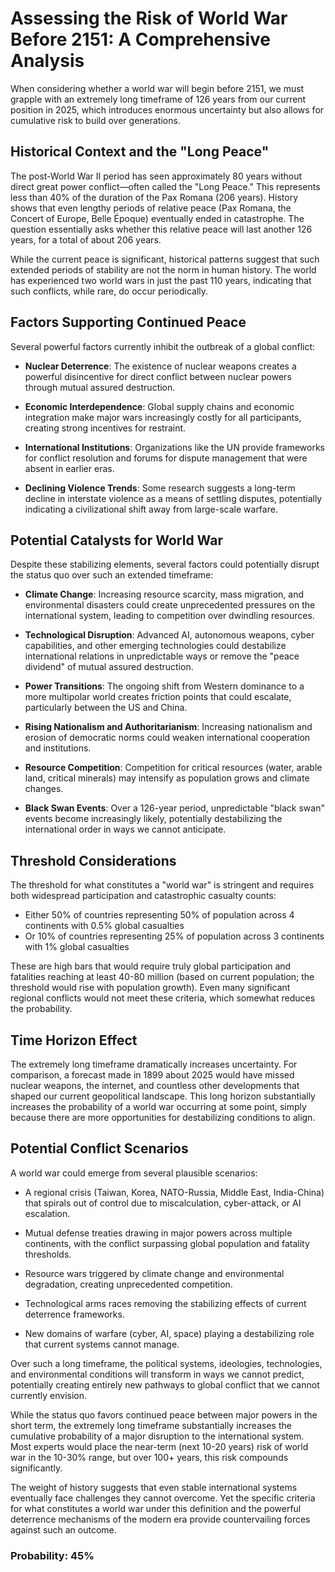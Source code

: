 # Assessing the Risk of World War Before 2151: A Comprehensive Analysis

When considering whether a world war will begin before 2151, we must grapple with an extremely long timeframe of 126 years from our current position in 2025, which introduces enormous uncertainty but also allows for cumulative risk to build over generations.

## Historical Context and the "Long Peace"

The post-World War II period has seen approximately 80 years without direct great power conflict—often called the "Long Peace." This represents less than 40% of the duration of the Pax Romana (206 years). History shows that even lengthy periods of relative peace (Pax Romana, the Concert of Europe, Belle Époque) eventually ended in catastrophe. The question essentially asks whether this relative peace will last another 126 years, for a total of about 206 years.

While the current peace is significant, historical patterns suggest that such extended periods of stability are not the norm in human history. The world has experienced two world wars in just the past 110 years, indicating that such conflicts, while rare, do occur periodically.

## Factors Supporting Continued Peace

Several powerful factors currently inhibit the outbreak of a global conflict:

- **Nuclear Deterrence**: The existence of nuclear weapons creates a powerful disincentive for direct conflict between nuclear powers through mutual assured destruction.

- **Economic Interdependence**: Global supply chains and economic integration make major wars increasingly costly for all participants, creating strong incentives for restraint.

- **International Institutions**: Organizations like the UN provide frameworks for conflict resolution and forums for dispute management that were absent in earlier eras.

- **Declining Violence Trends**: Some research suggests a long-term decline in interstate violence as a means of settling disputes, potentially indicating a civilizational shift away from large-scale warfare.

## Potential Catalysts for World War

Despite these stabilizing elements, several factors could potentially disrupt the status quo over such an extended timeframe:

- **Climate Change**: Increasing resource scarcity, mass migration, and environmental disasters could create unprecedented pressures on the international system, leading to competition over dwindling resources.

- **Technological Disruption**: Advanced AI, autonomous weapons, cyber capabilities, and other emerging technologies could destabilize international relations in unpredictable ways or remove the "peace dividend" of mutual assured destruction.

- **Power Transitions**: The ongoing shift from Western dominance to a more multipolar world creates friction points that could escalate, particularly between the US and China.

- **Rising Nationalism and Authoritarianism**: Increasing nationalism and erosion of democratic norms could weaken international cooperation and institutions.

- **Resource Competition**: Competition for critical resources (water, arable land, critical minerals) may intensify as population grows and climate changes.

- **Black Swan Events**: Over a 126-year period, unpredictable "black swan" events become increasingly likely, potentially destabilizing the international order in ways we cannot anticipate.

## Threshold Considerations

The threshold for what constitutes a "world war" is stringent and requires both widespread participation and catastrophic casualty counts:
- Either 50% of countries representing 50% of population across 4 continents with 0.5% global casualties
- Or 10% of countries representing 25% of population across 3 continents with 1% global casualties

These are high bars that would require truly global participation and fatalities reaching at least 40-80 million (based on current population; the threshold would rise with population growth). Even many significant regional conflicts would not meet these criteria, which somewhat reduces the probability.

## Time Horizon Effect

The extremely long timeframe dramatically increases uncertainty. For comparison, a forecast made in 1899 about 2025 would have missed nuclear weapons, the internet, and countless other developments that shaped our current geopolitical landscape. This long horizon substantially increases the probability of a world war occurring at some point, simply because there are more opportunities for destabilizing conditions to align.

## Potential Conflict Scenarios

A world war could emerge from several plausible scenarios:

- A regional crisis (Taiwan, Korea, NATO-Russia, Middle East, India-China) that spirals out of control due to miscalculation, cyber-attack, or AI escalation.

- Mutual defense treaties drawing in major powers across multiple continents, with the conflict surpassing global population and fatality thresholds.

- Resource wars triggered by climate change and environmental degradation, creating unprecedented competition.

- Technological arms races removing the stabilizing effects of current deterrence frameworks.

- New domains of warfare (cyber, AI, space) playing a destabilizing role that current systems cannot manage.

Over such a long timeframe, the political systems, ideologies, technologies, and environmental conditions will transform in ways we cannot predict, potentially creating entirely new pathways to global conflict that we cannot currently envision.

While the status quo favors continued peace between major powers in the short term, the extremely long timeframe substantially increases the cumulative probability of a major disruption to the international system. Most experts would place the near-term (next 10-20 years) risk of world war in the 10-30% range, but over 100+ years, this risk compounds significantly.

The weight of history suggests that even stable international systems eventually face challenges they cannot overcome. Yet the specific criteria for what constitutes a world war under this definition and the powerful deterrence mechanisms of the modern era provide countervailing forces against such an outcome.

### Probability: 45%